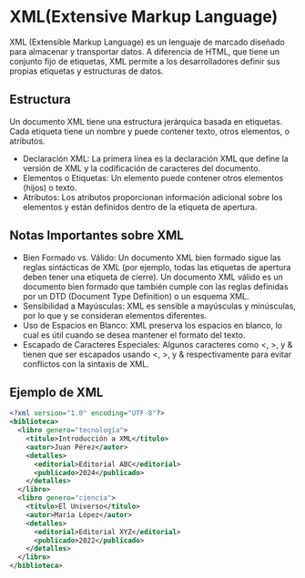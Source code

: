 # XML(Extensive Markup Language)

XML (Extensible Markup Language) es un lenguaje de marcado diseñado para almacenar y transportar datos. A diferencia de
HTML, que tiene un conjunto fijo de etiquetas, XML permite a los desarrolladores definir sus propias etiquetas y
estructuras de datos.

## Estructura

Un documento XML tiene una estructura jerárquica basada en etiquetas. Cada etiqueta tiene un nombre y puede contener
texto, otros elementos, o atributos.

- Declaración XML: La primera línea es la declaración XML que define la versión de XML y la codificación de caracteres
  del documento.
- Elementos o Etiquetas: Un elemento puede contener otros elementos (hijos) o texto.
- Atributos: Los atributos proporcionan información adicional sobre los elementos y están definidos dentro de la
  etiqueta de apertura.

## Notas Importantes sobre XML

- Bien Formado vs. Válido: Un documento XML bien formado sigue las reglas sintácticas de XML (por ejemplo, todas las
etiquetas de apertura deben tener una etiqueta de cierre). Un documento XML válido es un documento bien formado que
también cumple con las reglas definidas por un DTD (Document Type Definition) o un esquema XML.
- Sensibilidad a Mayúsculas: XML es sensible a mayúsculas y minúsculas, por lo que <Titulo> y <titulo> se consideran
elementos diferentes.
- Uso de Espacios en Blanco: XML preserva los espacios en blanco, lo cual es útil cuando se desea mantener el formato del
texto.
- Escapado de Caracteres Especiales: Algunos caracteres como <, >, y & tienen que ser escapados usando &lt;, &gt;, y &amp;
respectivamente para evitar conflictos con la sintaxis de XML.

## Ejemplo de XML

```xml
<?xml version="1.0" encoding="UTF-8"?>
<biblioteca>
  <libro genero="tecnología">
    <titulo>Introducción a XML</titulo>
    <autor>Juan Pérez</autor>
    <detalles>
      <editorial>Editorial ABC</editorial>
      <publicado>2024</publicado>
    </detalles>
  </libro>
  <libro genero="ciencia">
    <titulo>El Universo</titulo>
    <autor>María López</autor>
    <detalles>
      <editorial>Editorial XYZ</editorial>
      <publicado>2022</publicado>
    </detalles>
  </libro>
</biblioteca>
```